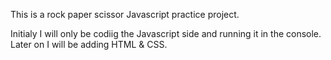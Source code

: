 This is a rock paper scissor Javascript practice project.

Initialy I will only be codiig the Javascript side and running it in the console.
Later on I will be adding HTML & CSS.
